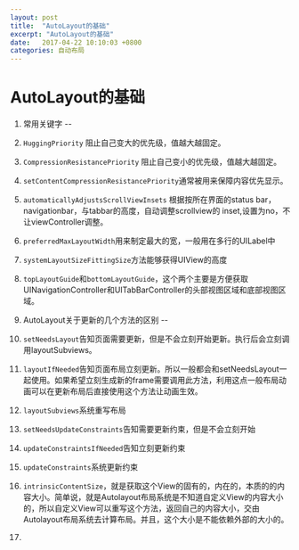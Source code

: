 ```yaml
---
layout: post 
title:  "AutoLayout的基础"
excerpt: "AutoLayout的基础"
date:   2017-04-22 10:10:03 +0800
categories: 自动布局
---
```


AutoLayout的基础
==
1. 常用关键字
--
1. `HuggingPriority` 阻止自己变大的优先级，值越大越固定。
2. `CompressionResistancePriority` 阻止自己变小的优先级，值越大越固定。
3. `setContentCompressionResistancePriority`通常被用来保障内容优先显示。
3. `automaticallyAdjustsScrollViewInsets` 根据按所在界面的status bar，navigationbar，与tabbar的高度，自动调整scrollview的 inset,设置为no，不让viewController调整。
4. `preferredMaxLayoutWidth`用来制定最大的宽，一般用在多行的UILabel中
5. `systemLayoutSizeFittingSize`方法能够获得UIView的高度
6. `topLayoutGuide`和`bottomLayoutGuide`，这个两个主要是方便获取UINavigationController和UITabBarController的头部视图区域和底部视图区域。

2. AutoLayout关于更新的几个方法的区别
--
1. `setNeedsLayout`告知页面需要更新，但是不会立刻开始更新。执行后会立刻调用layoutSubviews。
2. `layoutIfNeeded`告知页面布局立刻更新。所以一般都会和setNeedsLayout一起使用。如果希望立刻生成新的frame需要调用此方法，利用这点一般布局动画可以在更新布局后直接使用这个方法让动画生效。
3. `layoutSubviews`系统重写布局
4. `setNeedsUpdateConstraints`告知需要更新约束，但是不会立刻开始
5. `updateConstraintsIfNeeded`告知立刻更新约束
6. `updateConstraints`系统更新约束
7. `intrinsicContentSize`，就是获取这个View的固有的，内在的，本质的的内容大小。简单说，就是Autolayout布局系统是不知道自定义View的内容大小的，所以自定义View可以重写这个方法，返回自己的内容大小，交由Autolayout布局系统去计算布局。并且，这个大小是不能依赖外部的大小的。
8. 
